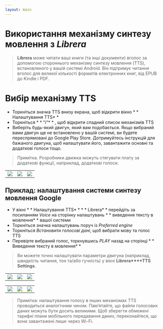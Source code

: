 ```yaml
---
layout: main
---
```


# Використання механізму синтезу мовлення з _Librera_

> **Librera** може читати ваші книги (та інші документи) вголос за допомогою стороннього механізму синтезу мовлення (TTS), встановленого у вашій системі Android. Він підтримує читання вголос для великої кількості форматів електронних книг, від EPUB до Kindle і PDF.

# Вибір механізму TTS

* Торкніться значка TTS внизу екрана, щоб відкрити вікно * * Налаштування TTS* * 
* Торкніться * * &quot;i&quot;* * , щоб відкрити спадний список механізмів TTS
* Виберіть будь-який двигун, який вам подобається. Якщо вибраний вами двигун ще не встановлено у вашій системі, ви будете переспрямовані до Google Play Store. Дотримуйтесь інструкцій для бажаного двигуна, щоб налаштувати його, завантажити основні та додаткові голоси тощо.

> Примітка. Розробники движка можуть стягувати плату за додаткові функції, наприклад, додаткові голоси.

||||
|-|-|-|
|![](1.jpg)|![](3.jpg)|![](2.jpg)|

## Приклад: налаштування системи синтезу мовлення Google

* У вікні * * Налаштування TTS* *  * * Librera* * перейдіть за посиланням _Voice_ на сторінку налаштувань * * виведення тексту в мовлення* *  вашої системи
* Торкніться значка налаштувань поруч із _Preferred engine_
* Торкніться _Встановити голосові дані_, щоб вибрати мову та голос TTS
* Перевірте вибраний голос, торкнувшись _PLAY_ назад на сторінці * * Виведення тексту в мовлення* * 

> Ви можете точно налаштувати параметри двигуна (наприклад, швидкість читання, тон та/або гучність) у вікні **Librera****TTS Settings**.

||||
|-|-|-|
|![](4.jpg)|![](5.jpg)|![](6.jpg)|

||||
|-|-|-|
|![](7.jpg)|![](8.jpg)|![](9.jpg)|

> Примітка: налаштування голосу в інших механізмах TTS проводиться аналогічним чином. Пам’ятайте, що файли голосових даних можуть бути досить великими. Щоб зберегти обмежені тарифні плани мобільного передавання даних, переконайтеся, що вони завантажені лише через Wi-Fi.
